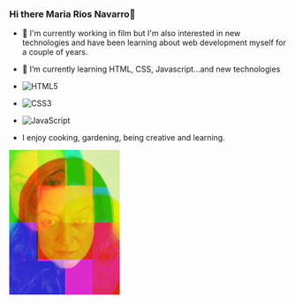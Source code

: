 ### Hi there Maria Rios Navarro👋 
<!--
**MariaRiosNavarro/MariaRiosNavarro** is a ✨ _special_ ✨ repository because its `README.md` (this file) appears on your GitHub profile.-->
	
	
- 🔭 I'm currently working in film but I'm also interested in new technologies and have been learning about web development myself for a couple of years.
- 🌱 I’m currently learning HTML, CSS, Javascript...and new technologies 

- ![HTML5](https://img.shields.io/badge/html5-%23E34F26.svg?style=for-the-badge&logo=html5&logoColor=white) 
- ![CSS3](https://img.shields.io/badge/css3-%231572B6.svg?style=for-the-badge&logo=css3&logoColor=white)
- ![JavaScript](https://img.shields.io/badge/javascript-%23323330.svg?style=for-the-badge&logo=javascript&logoColor=%23F7DF1E)



- I enjoy cooking, gardening, being creative and learning.

 <img src="MariaRiosNavarro_Klein.jpg" alt="Marias Foto" width="200px"/>







